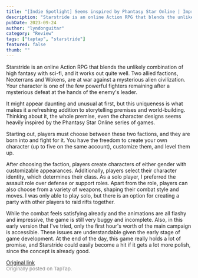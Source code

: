 ```yaml
---
title: "[Indie Spotlight] Seems inspired by Phantasy Star Online | Impressions - Starstride"
description: "Starstride is an online Action RPG that blends the unlikely combination of high fantasy with sci-fi, and it works out quite well. Two allied factions, Neoterrans and Wokens, are at war against a mysterious alien civilization. Your character is one of the few powerful fighters remaining after a mysterious defeat at the hands of the enemy's leader."
pubDate: 2023-09-24
author: "lyndonguitar"
category: "Review"
tags: ["taptap", "starstride"]
featured: false
thumb: ""
---
```


Starstride is an online Action RPG that blends the unlikely combination of high fantasy with sci-fi, and it works out quite well. Two allied factions, Neoterrans and Wokens, are at war against a mysterious alien civilization. Your character is one of the few powerful fighters remaining after a mysterious defeat at the hands of the enemy's leader.

It might appear daunting and unusual at first, but this uniqueness is what makes it a refreshing addition to storytelling premises and world-building. Thinking about it, the whole premise, even the character designs seems heavily inspired by the Phantasy Star Online series of games.

Starting out, players must choose between these two factions, and they are born into and fight for it. You have the freedom to create your own character (up to five on the same account), customize them, and level them up.

After choosing the faction, players create characters of either gender with customizable appearances. Additionally, players select their character identity, which determines their class. As a solo player, I preferred the assault role over defense or support roles. Apart from the role, players can also choose from a variety of weapons, shaping their combat style and moves. I was only able to play solo, but there is an option for creating a party with other players to raid rifts together.

While the combat feels satisfying already and the animations are all flashy and impressive, the game is still very buggy and incomplete. Also, in this early version that I've tried, only the first hour's worth of the main campaign is accessible. These issues are understandable given the early stage of game development. At the end of the day, this game really holds a lot of promise, and Starstride could easily become a hit if it gets a lot more polish, since the concept is already good.

[Original link](https://www.taptap.io/post/6345056)<br><span style="font-size: 0.95em; color: #888;">Originally posted on TapTap.</span>
